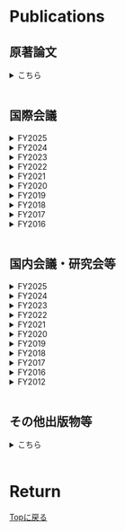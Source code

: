 <!-- Google tag (gtag.js) -->
<script async src="https://www.googletagmanager.com/gtag/js?id=G-8P412RLRC8"></script>
<script>
  window.dataLayer = window.dataLayer || [];
  function gtag(){dataLayer.push(arguments);}
  gtag('js', new Date());

  gtag('config', 'G-8P412RLRC8');
</script>

# Publications

## 原著論文

<details>
<summary>こちら</summary>
<ol reversed start="">

<li> "Quantum dot transistors based on CVD-grown graphene nano islands",<br>
	Takumi Seo*, <b>Motoya Shinozaki</b>*, Akiko Tada*, Yuta Kera, Shunsuke Yashima, Kosuke Noro, Takeshi Kumasaka, Azusa Utsumi, Takashi Matsumoto, Yoshiyuki Kobayashi, Tomohiro Otsuka (*equal contribution),<br>
    <a href="https://arxiv.org/abs/2506.07455" target="_blank"> arXiv:2506.07455.</a><br><br></li>

<li> "On-chip calibrated radio-frequency measurement at cryogenic temperatures for determination of SrTiO<sub>3</sub>-based capacitor properties",<br>
	Akitomi Shirachi, <b>Motoya Shinozaki</b>, Yasuhide Tomioka, Hisashi Inoue, Kenta Itoh, Yusuke Kozuka, Takanobu Watanabe, Shoichi Sato, Takeshi Kumasaka, Tomohiro Otsuka,<br>
    <a href="https://arxiv.org/abs/2504.20311" target="_blank">	arXiv:2504.20311.</a><br><br></li>

<li> "Formation of multiple quantum dots in ZnO heterostructures",<br>
	Koichi Baba, Kosuke Noro, Yusuke Kozuka, Takeshi Kumasaka, <b>Motoya Shinozaki</b>, Masashi Kawasaki, Tomohiro Otsuka,<br>
    <a href="https://arxiv.org/abs/2504.03049" target="_blank">	arXiv:2504.03049.</a><br><br></li>


<li> "Automatic detection of single-electron regime of quantum dots and definition of virtual gates using U-Net and clustering",<br>
    Yui Muto, Michael R. Zielewski, <b>Motoya Shinozaki</b>, Kosuke Noro, Tomohiro Otsuka,<br>
    <a href="https://arxiv.org/abs/2501.05878" target="_blank">	arXiv:2501.05878.</a><br><br></li>


<li> "Charge sensing of few-electron ZnO double quantum dots probed by radio-frequency reflectometry",<br>
    Kosuke Noro, <b>Motoya Shinozaki</b>, Yusuke Kozuka, Kazuma Matsumura, Yoshihiro Fujiwara, Takeshi Kumasaka, Atsushi Tsukazaki, Masashi Kawasaki, Tomohiro Otsuka,<br>
    <a href="https://arxiv.org/abs/2501.04949" target="_blank">	arXiv:2501.04949.</a><br><br></li>


<li> "RFSoC-based radio-frequency reflectometry in gate-defined bilayer graphene quantum devices",<br>
    <b>Motoya Shinozaki</b>, Tomoya Johmen, Aruto Hosaka, Takumi Seo, Shunsuke Yashima, Akitomi Shirachi, Kosuke Noro, Shoichi Sato, Takashi Kumasaka, Tsuyoshi Yoshida, Tomohiro Otsuka,<br>
	<a href="https://iopscience.iop.org/article/10.35848/1882-0786/ade6c2/meta" target="_blank">Applied Physics Express <b>18</b>, 075001 (2025).</a><br>
    <a href="https://arxiv.org/abs/2502.15239" target="_blank">	arXiv:2502.15239.</a><br><br></li>


<li> "Charge state estimation in quantum dots using a Bayesian approach",<br>
    <b>Motoya Shinozaki</b>, Yui Muto, Takahito Kitada, and Tomohiro Otsuka,<br>
	<a href="https://journals.aps.org/prapplied/abstract/10.1103/PhysRevApplied.23.034078" target="_blank">Physical Review Applied <b>23</b>, 034078 (2025).</a><br>
    <a href="https://arxiv.org/abs/2408.03110" target="_blank">	arXiv:2408.03110.</a><br>
	<a href="./Shinozaki_Bayes.pdf" target="_blank">プレスリリース</a><br><br></li>

<li> "Dynamics of quantum cellular automata electron transition in triple quantum dots",<br>
    Takumi Aizawa, <b>Motoya Shinozaki</b>, Yoshihiro Fujiwara, Takeshi Kumasaka, Wataru Izumida, Arne Ludwig, Andreas D. Wieck, and Tomohiro Otsuka,<br>
	<a href="https://journals.aps.org/prb/abstract/10.1103/PhysRevB.110.235421" target="_blank">Physical Review B <b>110</b>, 235421 (2024).</a><br>
    <a href="https://arxiv.org/abs/2403.06333" target="_blank">	arXiv:2403.06333.</a><br><br></li>

<li> "Probing electron trapping by current collapse in GaN/AlGaN FETs utilizing quantum transport characteristics",<br>
    Takaya Abe, <b>Motoya Shinozaki</b>, Kazuma Matsumura, Takumi Aizawa, Takeshi Kumasaka, Norikazu Ito, Taketoshi Tanaka, Ken Nakahara, and Tomohiro Otsuka,<br>
	<a href="https://doi.org/10.1063/5.0232463" target="_blank">Applied Physics Letters <b>125</b>, 253501 (2024).</a><br>
    <a href="https://arxiv.org/abs/2408.04109" target="_blank">	arXiv:2408.04109.</a><br><br></li>

<li> "Surface Gate-Defined Quantum Dots in MoS<sub>2</sub> with Bi Contacts",<br>
    Riku Tataka, Alka Sharma, <b>Motoya Shinozaki</b>, Tomoya Johmen, Takeshi Kumasaka, Yong P. Chen, and Tomohiro Otsuka,<br>
	<a href="https://journals.jps.jp/doi/10.7566/JPSJ.93.094601" target="_blank">Journal of the Physical Society of Japan <b>93</b>, 094601 (2024).</a><br>
    <a href="https://arxiv.org/abs/2210.11897" target="_blank">arXiv:2210.11897.</a><br><br></li>


<li> "Microwave dependent quantum transport characteristics in near pinched-off GaN/AlGaN field-effect transistors",<br>
	<b>Motoya Shinozaki</b>*, Takaya Abe*, Kazuma Matsumura, Takumi Aizawa, Takashi Kumasaka, Tomohiro Otsuka (*equal contribution),<br>
	<a href="https://journals.aps.org/prb/abstract/10.1103/PhysRevB.110.035305" target="_blank">Physical Review B <b>110</b>, 035305 (2024).</a><br>
	<a href="https://arxiv.org/abs/2404.11756" target="_blank">	arXiv:2404.11756.</a><br><br></li>

<li> "Visual explanations of machine learning model estimating charge states in quantum dots",<br>
    Yui Muto, Takumi Nakaso, <b>Motoya Shinozaki</b>, Takumi Aizawa, Takahito Kitada, Takashi Nakajima, Matthieu R. Delbecq, Jun Yoneda, Kenta Takeda, Akito Noiri, Arne Ludwig, Andreas D. Wieck, Seigo Tarucha, Atsunori Kanemura, Motoki Shiga, and Tomohiro Otsuka,<br>
	<a href="https://doi.org/10.1063/5.0193621" target="_blank">APL Machine Learning <b>2</b>, 026110 (2024).</a><br>
    <a href="https://arxiv.org/abs/2210.15070" target="_blank">	arXiv:2210.15070.</a><br>
	<a href="./Muto_ML.pdf" target="_blank">プレスリリース</a><br><br></li>


<li> "Wide dynamic range charge sensor operation by high-speed feedback control of radio-frequency reflectometry",<br>
	Yoshihiro Fujiwara, <b>Motoya Shinozaki</b>, Kazuma Matsumura, Kosuke Noro, Riku Tataka, Shoichi Sato, Takeshi Kumasaka, and Tomohiro Otsuka,<br>
	<a href="https://doi.org/10.1063/5.0167212" target="_blank">Applied Physics Letters <b>123</b>, 213502 (2023).</a><br>
	<a href="https://arxiv.org/abs/2307.05077" target="_blank">	arXiv:2307.05077.</a><br><br></li>

<li> "Radio-frequency reflectometry in bilayer graphene devices utilizing micro graphite back-gates",<br>
    Tomoya Johmen, <b>Motoya Shinozaki</b>, Yoshihiro Fujiwara, Takumi Aizawa, and Tomohiro Otsuka,<br>
	<a href="https://journals.aps.org/prapplied/abstract/10.1103/PhysRevApplied.20.014035" target="_blank">Physical Review Applied <b>20</b>, 014035 (2023).</a><br>
    <a href="https://arxiv.org/abs/2212.00175" target="_blank">	arXiv:2212.00175.</a><br>
	<a href="./Johmen_PRAppl.pdf" target="_blank">プレスリリース</a><br><br></li>

<li> "Nonlinear conductance in nanoscale CoFeB/MgO magnetic tunnel junctions with perpendicular easy axis",<br>
	<b>Motoya Shinozaki</b>, Junta Igarashi, Shuichi Iwakiri, Takahito Kitada, Keisuke Hayakawa, Butsurin Jinnai, Tomohiro Otsuka, Shunsuke Fukami, Kensuke Kobayashi, and Hideo Ohno,<br>
	<a href="https://journals.aps.org/prb/abstract/10.1103/PhysRevB.107.094436" target="_blank">Physical Review B <b>107</b>, 094436 (2023).</a><br>
	<a href="./prb2023_top.PNG" target="_blank">PRB Top Downloadに選ばれていました</a><br><br></li>

<li> "Scalable fabrication of graphene nanoribbon quantum dot devices with stable orbital-level spacing",<br>
    Toshiaki Kato*, Takahito Kitada*, Mizuki Seo, Wakana Okita, Naofumi Sato, <b>Motoya Shinozaki</b>, Takaya Abe, Takeshi Kumasaka, Takumi Aizawa, Yui Muto, Toshiro Kaneko, and Tomohiro Otsuka* (*equal contribution),<br>
    <a href="https://www.nature.com/articles/s43246-022-00326-3" target="_blank">Communications Materials <b>3</b>, 103 (2022).</a><br>
	<a href="./Kitada_GNR.pdf" target="_blank">プレスリリース</a><br><br></li>

<li> "Gate voltage dependence of noise distribution in radio-frequency reflectometry in gallium arsenide quantum dots",<br>
    <b>Motoya Shinozaki</b>, Yui Muto, Takahito Kitada, Takashi Nakajima, Matthieu R. Delbecq, Jun Yoneda, Kenta Takeda, Akito Noiri, Takumi Ito, Arne Ludwig, Andreas D. Wieck, Seigo Tarucha, and Tomohiro Otsuka,<br>
	<a href="https://iopscience.iop.org/article/10.35848/1882-0786/abe41f" target="_blank">Applied Physics Express <b>14</b>, 035002 (2021).</a><br>
    <a href="https://arxiv.org/abs/2012.04177" target="_blank">arXiv:2012.04177</a><br><br></li>

<li> "Probing edge condition of nanoscale CoFeB/MgO magnetic tunnel junctions by spin-wave resonance",<br>
    <b>Motoya Shinozaki</b>, Takaaki Dohi, Junta Igarashi, Justin Llandro, Shunsuke Fukami, Hideo Sato, and Hideo Ohno,<br>
    <a href="https://aip.scitation.org/doi/10.1063/5.0020591" target="_blank">Applied Physics Letters <b>117</b>, 202404 (2020).</a><br><br></li>

<li> "Write-error rate of nanoscale magnetic tunnel junctions in the precessional regime",<br>
    Takaharu Saino, Shun Kanai, <b>Motoya Shinozaki</b>, Butsurin Jinnai, Hideo Sato, Shunsuke Fukami, and Hideo Ohno,<br>
    <a href="https://aip.scitation.org/doi/10.1063/1.5121157" target="_blank">Applied Physics Letters <b>115</b>, 142406 (2019).</a><br><br></li>

<li> "Free-layer Size Dependence of Anisotropy Field in Nanoscale CoFeB/MgO Magnetic Tunnel Junctions"<br>
    <b>Motoya Shinozaki</b>, Junta Igarashi, Hideo Sato, and Hideo Ohno,<br>
    <a href="https://iopscience.iop.org/article/10.7567/APEX.11.043001" target="_blank">Applied Physics Express <b>11</b>, 043001 (2018).</a><br><br></li>

<li> "Damping constant in a free layer in nanoscale CoFeB/MgO magnetic tunnel junctions investigated by homodyne-detected ferromagnetic resonance"<br>
    <b>Motoya Shinozaki</b>, Eriko Hirayama, Shun Kanai, Hideo Sato, Fumihiro Matsukura, and Hideo Ohno,<br>
    <a href="https://iopscience.iop.org/article/10.7567/APEX.10.013001" target="_blank">Applied Physics Express <b>10</b>, 013001 (2017).</a><br><br></li>
</ol>
</details>
<br>

## 国際会議


<details>
<summary>FY2025</summary>
<ol reversed start="44">

<li> "Machine Learning-Based Detection of Single-Electron Regime and Virtual Gate Definition in Quantum Dots"<br>
	Yui Muto, Michael R. Zielewski, <b>Motoya Shinozaki</b>, Kosuke Noro, Tomohiro Otsuka,<br>
 	2025 International Conference on Solid State Devices and Materials (SSDM2025), Yokohama, Japan, 15-18 Sep. 2025.<br><br></li>

<li> "Gate-defined bilayer graphene quantum devices probed by radio-frequency reflectometry utilizing RFSoC platform"<br>
	<b>Motoya Shinozaki</b>, Tomoya Johmen, Aruto Hosaka, Takumi Seo, Shunsuke Yashima, Akitomi Shirachi, Kosuke Noro, Shoichi Sato, Takeshi Kumasaka, Tsuyoshi Yoshida, and Tomohiro Otsuka,<br>
 	The 26th International Conference on Electronic Properties of Two-Dimensional Systems(EP2DS) and the 22nd International Conference on Modulated Semiconductor Structures(MSS), St. Louis, USA, 27 Jul. - 1 Aug. 2025.<br><br></li>


</ol>
</details>

<details>
<summary>FY2024</summary>
<ol reversed start="42">

<li> "Automatic detection and analysis of charge transition lines in quantum dots by machine learning"<br>
	Yui Muto, Michael R. Zielewski, <b>Motoya Shinozaki</b>, Kosuke Noro, Tomohiro Otsuka,<br>
 	The 6th International Symposium on AI and Electronics, Sendai, Jan. 30, 2025.<br><br></li>

<li> "Radio-frequency reflectometry of bilayer graphene quantum devices using RFSoC platform"<br>
	<b>Motoya Shinozaki</b>, Tomoya Johmen, Aruto Hosaka, Takumi Seo, Shunsuke Yashima, Akitomi Shirachi, Kosuke Noro, Shoichi Sato, Takeshi Kumasaka, Tsuyoshi Yoshida, and Tomohiro Otsuka,<br>
 	The 8th Symposium for the Core Research Clusters for Materials Science and Spintronics and the 7th Symposium on International Joint Graduate Program in Materials Science and Spintronics, Sendai, Japan, 18-21 Nov. 2024.<br><br></li>

<li> "Fabrication of SrTiO<sub>3</sub>-based capacitor for cryogenic variable microwave resonators "<br>
	Akitomi Shirach, <b>Motoya Shinozaki</b>, Yasuhide Tomioka, Yusuke Kozuka, Shoichi Sato, Takeshi Kumasaka, and Tomohiro Otsuka,<br>
 	The 8th Symposium for the Core Research Clusters for Materials Science and Spintronics and the 7th Symposium on International Joint Graduate Program in Materials Science and Spintronics, Sendai, Japan, 18-21 Nov. 2024.<br><br></li>


<li> "High-Speed Electronics for Quantum Devices and Systems"<br>
	<b>Motoya Shinozaki</b>, Yoshihiro Fujiwara, Tomoya Johmen, and Tomohiro Otsuka,<br>
 	Germany-Japan mini workshop, Online, 19 Aug. 2024.<br><br></li>

<li> "Classifying the Charge State of Quantum Dots by Machine Learning and Improving Performance by Visual Explanations of the Model"<br>
	Yui Muto, Takumi Nakaso,  <b>Motoya Shinozaki</b>, Takumi Aizawa, Takahito Kitada, Takashi Nakajima, Matthieu R. Delbecq, Jun Yoneda, Kenta Takeda, Akito Noiri, Arne Ludwig, Andreas D. Wieck, Seigo Tarucha, Atsunori Kanemura, Motoki Shiga, and Tomohiro Otsuka,<br>
 	International Conference on the Physics of Semiconductors (ICPS) 2024, Ottawa, Canada, 28 Jul. – 2 Aug. 2024.<br><br></li>
</ol>
</details>

<details>
<summary>FY2023</summary>
<ol reversed start="37">

<li> "Improvement of Charge State Estimation in Quantum Dots by Machine Learning and Visualization of the Model by Grad-CAM"<br>
	Yui Muto, Takumi Nakaso, Takumi Aizawa, <b>Motoya Shinozaki</b>, Takahito Kitada, Takashi Nakajima, Matthieu R. Delbecq, Jun Yoneda, Kenta Takeda, Akito Noiri, Arne Ludwig, Andreas D. Wieck, Seigo Tarucha, Atsunori Kanemura, Motoki Shiga, and Tomohiro Otsuka,<br>
 	The 5th International Symposium on AI and Electronics, Sendai, Japan, 19-20 Feb. 2024.<br><br></li>

<li> "Wide dynamic range charge sensing utilizing fast feedback control of radio-frequency reflectometry"<br>
	<b>Motoya Shinozaki</b>, Yoshihiro Fujiwara, Kazuma Matsumura, Kosuke Noro, Riku Tataka, Shoichi Sato, Takeshi Kumasaka, and Tomohiro Otsuka,<br>
 	The 7th Symposium for the Core Research Clusters for Materials Science and Spintronics and the 6th Symposium on International Joint Graduate Program in Materials Science and Spintronics, Sendai, Japan, 28 Nov.-1 Dec. 2023.<br><br></li>

<li> "Improving the generalization performance of the machine learning model estimating charge states in quantum dots"<br>
	Yui Muto, Takumi Nakaso, Takumi Aizawa, <b>Motoya Shinozaki</b>, Takahito Kitada, Takashi Nakajima, Matthieu R. Delbecq, Jun Yoneda, Kenta Takeda, Akito Noiri, Arne Ludwig, Andreas D. Wieck, Seigo Tarucha, Atsunori Kanemura, Motoki Shiga, and Tomohiro Otsuka,<br>
 	The 7th Symposium for the Core Research Clusters for Materials Science and Spintronics and the 6th Symposium on International Joint Graduate Program in Materials Science and Spintronics, Sendai, Japan, 28 Nov.-1 Dec. 2023.<br><br></li>


<li> "High-frequency measurement in graphene nanostructures for graphene quantum devices"<br>
	Tomoya Johmen, <b>Motoya Shinozaki</b>, Yoshihiro Fujiwara, Takumi Aizawa, Takeshi Kumasaka, and Tomohiro Otsuka,<br>
 	The Joint Workshop of 5th Workshop on Quantum and Classical Cryogenic Devices, Circuits, 
	and Systems (QCCC 2023), 16th Superconducting SFQ VLSI Workshop (SSV 2023), 
	and 2nd International Workshop of Spin/Quantum Materials and Devices (IWSQMD 2023), Sendai, Japan, 16-17 Nov. 2023.<br><br></li>

<li> "Automatic state recognition of quantum dot hardware utilizing machine learning"<br>
	Yui Muto, Takumi Nakaso, Takumi Aizawa, <b>Motoya Shinozaki</b>, Takahito Kitada, Takashi Nakajima, Matthieu R. Delbecq, Jun Yoneda, Kenta Takeda, Akito Noiri, Arne Ludwig, Andreas D. Wieck, Seigo Tarucha, Atsunori Kanemura, Motoki Shiga, and Tomohiro Otsuka,<br>
 	International Conference on Machine Learning Physics, Kyoto, Japan, Nov. 15, 2023.<br><br></li>


<li> "Automatic charge state estimation in quantum dots by machine learning and visual explanation of the model with Grad-CAM"<br>
	Yui Muto, Takumi Nakaso, Takumi Aizawa, <b>Motoya Shinozaki</b>, Takahito Kitada, Takashi Nakajima, Matthieu R. Delbecq, Jun Yoneda, Kenta Takeda, Akito Noiri, Arne Ludwig, Andreas D. Wieck, Seigo Tarucha, Atsunori Kanemura, Motoki Shiga, and Tomohiro Otsuka,<br>
 	The 25th International Conference on Electronic Properties of Two-Dimensional Systems, Grenoble, France, 9-14 Jul. 2023.<br><br></li>

<li> "Radio-frequency reflectometry measurement in bilayer graphene microdevices"<br>
	Tomoya Johmen, <b>Motoya Shinozaki</b>, Yoshihiro Fujiwara, Riku Tataka, Takumi Aizawa, Takeshi Kumasaka, and Tomohiro Otsuka,<br>
 	The 25th International Conference on Electronic Properties of Two-Dimensional Systems, Grenoble, France, 9-14 Jul. 2023.<br><br></li>


</ol>
</details>

<details>
<summary>FY2022</summary>
<ol reversed start="30">

<li> "Noise Robust Automatic Recognition Method of Charge States in Quantum Dots by Machine Learning"<br>
	Yui Muto, Takumi Nakaso, Takumi Aizawa, <b>Motoya Shinozaki</b>, Takahito Kitada, Takashi Nakajima, Matthieu R. Delbecq, Jun Yoneda, Kenta Takeda, Akito Noiri, Arne Ludwig, Andreas D. Wieck, Seigo Tarucha, Atsunori Kanemura, Motoki Shiga, and Tomohiro Otsuka,<br>
 	The 4th International Symposium on AI and Electronics, Sendai, Feb. 13, 2023<br><br></li>

<li> "Charge state recognition in double quantum dot devices by machine learning"<br>
	Yui Muto, Takumi Nakaso, Takumi Aizawa, <b>Motoya Shinozaki</b>, Takahito Kitada, Takashi Nakajima, Matthieu R. Delbecq, Jun Yoneda, Kenta Takeda, Akito Noiri, Arne Ludwig, Andreas D. Wieck, Seigo Tarucha, Atsunori Kanemura, and Tomohiro Otsuka,<br>
 	Symposium for The Core Research Clusters for Materials Science and Spintronics, and International Joint Graduate Program in Materials Science, Online, Oct. 25, 2022<br><br></li>

<li> "Formation of quantum dots in MoS2 utilizing intrinsic Schottky barriers"<br>
	Riku Tataka, Alka Sharma, Tomoya Johmen, Takeshi Kumasaka, <b>Motoya Shinozaki</b>, Yong P. Chen, Tomohiro Otsuka,<br>
 	Symposium for The Core Research Clusters for Materials Science and Spintronics, and International Joint Graduate Program in Materials Science, Online, Oct. 25, 2022<br><br></li>

<li> "High-frequency measurement in bilayer graphene nanodevices"<br>
	Tomoya Johmen, <b>Motoya Shinozaki</b>, Yoshihiro Fujiwara, Riku Tataka, Takumi Aizawa, Takeshi Kumasaka, and Tomohiro Otsuka,<br>
 	Symposium for The Core Research Clusters for Materials Science and Spintronics, and International Joint Graduate Program in Materials Science, Online, Oct. 25, 2022<br><br></li>

<li> "Noise robust recognition of charge states in quantum dots by machine learning and preprocessing"<br>
	Yui Muto, Takumi Nakaso, Takumi Aizawa, <b>Motoya Shinozaki</b>, Takahito Kitada, Takashi Nakajima, Matthieu R. Delbecq, Jun Yoneda, Kenta Takeda, Akito Noiri, Arne Ludwig, Andreas D. Wieck, Seigo Tarucha, Atsunori Kanemura, and Tomohiro Otsuka,<br>
 	International Conference on the Physics of Semiconductors 2022, Online, Jun. 27-30, 2022<br><br></li>

</ol>
</details>

<details>
<summary>FY2021</summary>
<ol reversed start="25">

<li> "Noise analysis of radio-frequency reflectometry for single spin and charge detection in quantum dots"<br>
	Tomohiro Otsuka, <b>Motoya Shinozaki</b>, Yui Muto, Takahito Kitada, Takashi Nakajima, Matthieu R. Delbecq, Jun Yoneda, Kenta Takeda, Akito Noiri, Takumi Ito, Arne Ludwig, Andreas D. Wieck, and Seigo Tarucha,<br>
 	1st Online RIEC International Workshop on Spintronics, Online, 18 Nov. 2021. (Invited)<br><br></li>

<li> "Error rate analysis of charge sensing in quantum dots by Bayesian approach"<br>
	<b>Motoya Shinozaki</b>, Yui Muto, Takahito Kitada, Shuya Nagayasu, Takashi Nakajima, Matthieu R. Delbecq, Jun Yoneda, Kenta Takeda, Akito Noiri, Sen Li, Takumi Ito, Seigo Tarucha and Tomohiro Otsuka,<br>
 	Symposium for The Core Research Clusters for Materials Science and Spintronics, and International Joint Graduate Program in Materials Science, Online, 27 Oct. 2021.<br><br></li>



</ol>
</details>

<details>
<summary>FY2020</summary>
<ol reversed start="23">
<li> "Readout noise in radio-frequency reflectometry in gallium arsenide quantum dots"<br>
	<b>Motoya Shinozaki</b>, Yui Muto, Takahito Kitada, Takashi Nakajima, Matthieu R. Delbecq, Jun Yoneda, Kenta Takeda, Akito Noiri, Takumi Ito, Arne Ludwig, Andreas D. Wieck, Seigo Tarucha and Tomohiro Otsuka,<br>
 	International Symposium for The Core Research Clusters for Materials Science and Spintronics, Online, 24 Feb. 2021.<br><br></li>

<li> "Charge state estimation in quantum dots by Bayesian approach"<br>
	Yui Muto, <b>Motoya Shinozaki</b>, Takahito Kitada, Shuya Nagayasu, Takashi Nakajima, Matthieu R. Delbecq, Jun Yoneda, Kenta Takeda, Akito Noiri, Sen Li, Takumi Ito, Seigo Tarucha and Tomohiro Otsuka,<br>
 	International Symposium for The Core Research Clusters for Materials Science and Spintronics, Online, 24 Feb. 2021.<br><br></li>

<li> "Quantum Dots in plasma CVD Graphene Nanoribbons"<br>
	Takahito Kitada, Mizuki Seo, Takaya Abe, <b>Motoya Shinozaki</b>, Naohumi Sato, Takumi Aizawa, Yui Muto, Toshiro Kaneko, Toshiaki Kato and Tomohiro Otsuka,<br>
 	International Symposium for The Core Research Clusters for Materials Science and Spintronics, Online, 24 Feb. 2021.<br><br></li>


</ol>
</details>

<details>
<summary>FY2019</summary>
<ol reversed start="20">
<li> "Write-error rate of nanoscale magnetic tunnel junctions in the precessional regime"<br>
	Takaharu Saino, Shun Kanai, <b>Motoya Shinozaki</b>, Butsurin Jinnai, Hideo Sato, Shunsuke Fukami, and Hideo Ohno,<br>
 	The 3rd Symposium for The Core Research Clusters for Materials Science and Spintronics, Sendai, Japan,  10-11 Feb. 2020.<br><br></li>

<li> "Ferromagnetic resonance and current induced magnetization switching in nanoscale CoFeB/MgO magnetic tunnel junctions"<br>
	<b>Motoya Shinozaki</b>, Junta Igarashi, Justin Llandro, Hideo Sato, Shunsuke Fukami, and Hideo Ohno,<br>
	17th RIEC International Workshop on Spintronics, Sendai, Japan, 3-6 Dec. 2019.<br><br></li>

<li> "Magnetic-field angle dependence of coercivity with and without bias current in nanoscale magnetic tunnel junctions"<br>
	Junta Igarashi, Shun Kanai, <b>Motoya Shinozaki</b>, Justin Llandro, Hideo Sato, Shunsuke Fukami, and Hideo Ohno,<br>
	Purdue-Tohoku Spintronics Workshop II, Lorraine University, Nancy, France, 17-20 September 2019.<br><br></li>

<li> "Size Dependence of the Influence of Edge Effects in Nanoscale Perpendicular-Anisotropy Magnetic Tunnel Junctions"<br>
 	Junta Igarashi, <b>Motoya Shinozaki</b>, Justin Llandro, Shunsuke Fukami, Hideo Sato, and Hideo Ohno,<br>
	York-Tohoku-Kaiserslautern Research Symposium on "New Concept Spintronics Devices", York University, York, British, 12-14 June 2019. (Invited)<br><br></li>
</ol>
</details>

<details>
<summary>FY2018</summary>
<ol reversed start="16">
<li> "Size Dependence of the Influence of Edge Effects in Nanoscale Perpendicular-Anisotropy Magnetic Tunnel Junctions"<br>
	<b>Motoya Shinozaki</b>, Junta Igarashi, Justin Llandro, Shunsuke Fukami, Hideo Sato, and Hideo Ohno,<br>
	The 2nd Symposium for World Leading Research Centers, Sendai International Center, Sendai, Japan, 15-17 Feb. 2019. (Invited)<br><br></li>

<li> "Asymmetric distortion of astroid curve with current bias in nanoscale magnetic tunnel junction"<br>
	Junta Igarashi, Shun Kanai, <b>Motoya Shinozaki</b>, Justin Llandro, Hideo Sato, Shunsuke Fukami, and Hideo Ohno,<br>
	2019 Joint MMM-Intermag Conference, Washington, USA, Jan. 14-18. 2019.<br><br></li>

<li> "Edge state of nanoscale magnetic tunnel junctions proved by spin-wave resonance"<br>
	<b>Motoya Shinozaki</b>, Takaaki Dohi, Junta Igarashi, Justin Llandro, Shun Kanai, Shunsuke Fukami, Hideo Sato, and Hideo Ohno,<br> 
	2019 Joint MMM-Intermag Conference, Washington, USA, Jan. 14-18. 2019.<br><br></li>

<li> "Effects of free layer size on magnetic properties and current induced magnetization switching in nanoscale CoFeB/MgO magnetic tunnel junctions"<br>
	Junta Igarashi, <b>Motoya Shinozaki</b>, Justin Llandro, Hideo Sato, Shunsuke Fukami, and Hideo Ohno,<br>
	16th RIEC International Workshop on Spintronics, Sendai, Japan, 9-12 Jan. 2019.<br><br></li>

<li> "Influence on magnetization switching of edge effects in nano-scale perpendicular-anisotropy CoFeB/MgO magnetic tunnel junctions"<br>
	Junta Igarashi, Justin Llandro, <b>Motoya Shinozaki</b>, Hideo Sato, Shunsuke Fukami, and Hideo Ohno,<br>
	10th International Conference on Physics and Applications of Spin-Related Phenomena in Solids, Linz, Austria, 5-9 Aug. 2018.<br><br></li>

<li> "Dependence of magnetic anisotropy on free-layer size in nanoscale magnetic tunnel junctions"<br>
	Junta Igarashi, <b>Motoya Shinozaki</b>, Justin Llandro, Hideo Sato, and Hideo Ohno,<br>
	7th Workshop of the Core-to-Core Project Tohoku-York-Kaiserslautern New concepts for future spintronic devices, Kaiserslautern, Germany, 28-30 May 2018.<br><br></li>

<li> "Effect of Free-layer size on magnetic properties in nanoscale magnetic tunnel junctions"<br>
	<b>Motoya Shinozaki</b>, Junta Igarashi, Hideo Sato, and Hideo Ohno,<br>
	Intermag 2018, Singapore, 23-27 April 2018.<br><br></li>
</ol>
</details>

<details>
<summary>FY2017</summary>
<ol reversed start="9">
<li> "Effect of free layer size on magnetic anisotropy in nanoscale CoFeB/MgO magnetic tunnel junctions"<br>
	<b>Motoya Shinozaki</b>, Junta Igarashi, Hideo Sato, and Hideo Ohno,<br>
	15th RIEC International Workshop on Spintronics, Sendai, Japan, 13-19 December 2017.<br><br></li>

<li> "Damping constant in nanoscale magnetic tunnel junctions with perpendicular easy axis determined by ferromagnetic resonance under perpendicular magnetic fields"<br>
	<b>Motoya Shinozaki</b>, Shun Kanai, Eli Cristopher I. Enobio, Hideo Sato, Fumihiro Matsukura, and Hideo Ohno,<br>
	York-Tohoku Summer School in Spintronics, York, British, 26-28 July 2017.<br><br></li>
</ol>
</details>

<details>
<summary>FY2016</summary>
<ol reversed start="7">

<li> "Homodyne-detected ferromagnetic resonance in nanoscale magnetic tunnel junction under perpendicular magnetic fields"<br>
	<b>Motoya Shinozaki</b>, Shun Kanai, Hideo Sato, Fumihiro Matsukura, and Hideo Ohno,<br>
	Regensburg-Tohoku Workshop on Solid-State Physics and Spintronics, Zao, Japan, 28-30 March 2017.<br><br></li>

<li> "Junction size dependence of damping constants of CoFeB in magnetic tunnel junctions"<br>
	<b>Motoya Shinozaki</b>, Eriko Hirayama, Shun Kanai, Hideo Sato, Fumihiro Matsukura, and Hideo Ohno,<br>
	International School on Spintronics and Spin-Orbitronics, Hakata, Japan, 16-17 December 2016.<br><br></li>

<li> "Thermal Agitation and Speed of Switching in Electric-field Induced Magnetization Reversal of CoFeB/MgO Magnetic Tunnel Junctions"<br>
	Shun Kanai, Yoshinobu Nakatani, <b>Motoya Shinozaki</b>, Hideo Sato, Fumihiro Matsukura, and Hideo Ohno,<br>
	14th RIEC workshop on spintronics, Sendai, Japan, 17-19 November 2016. (invited)<br><br></li>

<li> "Homodyne-detected ferromagnetic resonance spectra of CoFeB with perpendicular easy axis under perpendicular magnetic fields"<br>
	<b>Motoya Shinozaki</b>, Eriko Hirayama, Shun Kanai, Hideo Sato, Fumihiro Matsukura, and Hideo Ohno,<br>
	14th RIEC workshop on spintronics, Sendai, Japan, 17-19 November 2016.<br><br></li>

<li> "Damping constant of nanoscale CoFeB determined from magnetic tunnel junction with orthogonal magnetization directions"<br>
	<b>Motoya Shinozaki</b>, Eriko Hirayama, Shun Kanai, Hideo Sato, Fumihiro Matsukura, and Hideo Ohno,<br>
	2016 Joint Seminar: Tohoku University - University of York Prospect of Future Spintronics from physics to devices, Sendai, Japan, 29-30 August 2016.<br><br></li>

<li> "Damping constant of free layer in nanoscale magnetic tunnel junction"<br>
	<b>Motoya Shinozaki</b>, Eriko Hirayama, Shun Kanai, Hideo Sato, Fumihiro Matsukura, and Hideo Ohno,<br>
	9th International Conference on Physics and Applications of Spin-Related Phenomena in Solids, Kobe, Japan, 8-11 August 2016.<br><br></li>

<li> "Evaluation of damping constant in a nanoscale magnetic tunnel junction by homodyne-detected ferromagnetic resonance"<br>
	<b>Motoya Shinozaki</b>, Eriko Hirayama, Shun Kanai, Hideo Sato, Fumihiro Matsukura, and Hideo Ohno,<br>
	3rd Workshop of the Core-to-Core Project Tohoku-York-Kaiserslautern New concepts for future spintronic devices, Kaiserslautern, Germany, 22-24 June 2016.<br><br></li>
</ol>
</details>
<br>

## 国内会議・研究会等


<details>
<summary>FY2025</summary>
<ol reversed start="47">

<li> "オンチップ校正型高周波測定によるSrTiO3コンデンサの低温特性評価"<br>
	白地昭豊鏡, <b>篠﨑基矢</b>, 富岡泰秀, 井上悠, 伊東謙汰, 小塚裕介, 渡邉孝信, 佐藤彰一, 熊坂武志, 大塚朋廣,<br>
	日本物理学会2025年春季大会, 広島大学, 広島, 2025年9月16-18日<br><br></li>

<li> "酸化亜鉛における三重量子ドットの形成"<br>
	馬場光一, 野呂康介, 小塚裕介, 熊坂武志, <b>篠﨑基矢</b>, 川﨑雅司, 大塚朋廣,<br>
	日本物理学会2025年春季大会, 広島大学, 広島, 2025年9月16-18日<br><br></li>

<li> "微小グラファイトバックゲートを有するMoS<sub>2</sub>量子デバイスの開発"<br>
	計良雄太, 白地昭豊鏡, <b>篠﨑基矢</b>, 八島俊介, 野呂康介, 熊坂武志, 内海あずさ, 谷口尚, 渡邊賢司, 大塚朋廣,<br>
	日本物理学会2025年春季大会, 広島大学, 広島, 2025年9月16-18日<br><br></li>

<li> "グラフェンナノアイランド量子ドットの輸送特性評価"<br>
	<b>篠﨑基矢</b>, 瀬尾拓未, 多田亜希子, 計良雄太, 八島俊介, 野呂康介, 熊坂武志, 内海あずさ, 松本貴士, 小林義之, 大塚朋廣,<br>
	日本物理学会2025年春季大会, 広島大学, 広島, 2025年9月16-18日<br><br></li>

<li> "メタマテリアル構造によるグラフェン新奇物性発現・機能デバイス創出"<br>
	<b>篠﨑基矢</b>,<br>
	学術変革領域研究(A)「キメラ準粒子が切り拓く新物性科学」領域会議, 東北大学, 仙台, 2025年5月22-23日<br><br></li>


</ol>
</details>

<details>
<summary>FY2024</summary>
<ol reversed start="42">

<li> "酸化亜鉛少数電子二重量子ドットの形成"<br>
	野呂康介, <b>篠﨑基矢</b>, 小塚裕介, 松村和真, 藤原義弘, 熊坂武志, 塚﨑敦, 川﨑雅司, 大塚朋廣,<br>
	日本物理学会2025年春季大会, オンライン開催, 2025年3月18-21日<br><br></li>

<li> "機械学習による量子ドットの単一電子領域検出とバーチャルゲート定義の自動化"<br>
	武藤由依, Michael R. ZielewskiA, <b>篠﨑基矢</b>, 野呂康介, 大塚朋廣,<br>
	日本物理学会2025年春季大会, オンライン開催, 2025年3月18-21日<br><br></li>


<li> "2次元材料におけるゲート誘起周期構造の開発"<br>
	<b>篠﨑基矢</b>, 河野竜平, 五十嵐純太<br>
	第13回東北大学若手アンサンブルワークショップ, 東北大学, 2024年12月11日<br><br></li>

<li> "Microwave resonances in disorder-induced quantum dots within GaN/AlGaN FETs"<br>
	<b>Motoya Shinozaki</b>, Takaya Abe, Kazuma Matsumura, Takumi Aizawa, Takeshi Kumasaka, and Tomohiro Otsuka,<br>
	The 13th Workshop on Semiconductor/Superconductor Quantum Coherence Effect and Quantum Information, Nasu, Japan, 24-26 Sep. 2024<br><br></li>

<li> "低温可変共振回路に向けたSrTiO3可変容量コンデンサ特性の面方位・ドープ依存性"<br>
	白地昭豊鏡, <b>篠﨑基矢</b>, 富岡泰秀, 小塚裕介, 佐藤彰一, 熊坂武志, 大塚朋廣,<br>
	日本物理学会第79回年次大会, 北海道大学, 札幌, 2024年9月16-19日<br><br></li>


<li> "RFSoCを用いた半導体量子デバイス高周波反射測定系の構築"<br>
	<b>篠﨑基矢</b>, 上面友也, 保坂有杜, 瀬尾拓未, 八島俊介, 白地昭豊鏡, 野呂康介, 佐藤彰一, 熊坂武志, 吉田剛, 大塚朋廣,<br>
	日本物理学会第79回年次大会, 北海道大学, 札幌, 2024年9月16-19日<br><br></li>


</ol>
</details>

<details>
<summary>FY2023</summary>
<ol reversed start="36">

<li> "GaN FETにおけるマイクロ波共鳴ピークの解析"<br>
	松村和真, 阿部峰也, <b>篠﨑基矢</b>, 相澤拓海, 熊坂武志, 大塚朋廣,<br>
	日本物理学会2024年春季大会, オンライン開催, 2024年3月18-21日<br><br></li>

<li> "通信用ロジック・アルゴリズムを活用した量子古典ハイブリッド求解技術の検討"<br>
	越川 翔太, 保坂有杜, 西川翔太, 小西良明, <b>篠﨑基矢</b>, 大塚朋廣, ハシタ ムトゥマラ ウィッデヤスーリヤ, 張山昌論, 吉田  剛,<br>
	電子情報通信学会 コミュニケーションシステム研究会, 鹿児島, 2024年1月11-12日<br><br></li>

<li> "Improving the dynamic range of charge sensing utilizing fast feedback control of rf reflectometry"<br>
	Yoshihiro Fujiwara, <b>Motoya Shinozaki</b>, Kazuma Matsumura, Kosuke Noro, Riku Tataka, Shoichi Sato, Takeshi Kumasaka, and Tomohiro Otsuka,<br>
	The 12th Workshop on Semiconductor/Superconductor Quantum Coherence Effect and Quantum Information, Nasu, Japan, 27-29 Sep. 2023<br><br></li>

<li> "Radio-frequency reflectometry in bilayer graphene quantum dot"<br>
	Tomoya Johmen, <b>Motoya Shinozaki</b>, Yoshihiro Fujiwara, Takumi Aizawa, and Tomohiro Otsuka,<br>
	The 12th Workshop on Semiconductor/Superconductor Quantum Coherence Effect and Quantum Information, Nasu, Japan, 27-29 Sep. 2023<br><br></li>

<li> "機械学習を⽤いた量⼦ドットハードウェアの⾃動状態推定"<br>
	武藤由依, 中曽拓, 相澤拓海, <b>篠﨑基矢</b>, 北田孝仁, 中島峻, Matthieu R. Delbecq, 米田淳, 武田健太, 野入亮人, Arne Ludwig, Andreas D. Wieck, 樽茶清悟, 兼村厚範, 志賀元紀, 大塚朋廣,<br>
	学習物理領域研究会, 東京, 2023年9月27日<br><br></li>

<li> "機械学習による量子ドット電荷状態推定の汎化性能改良"<br>
	武藤由依, 中曽拓, 相澤拓海, <b>篠﨑基矢</b>, 北田孝仁, 中島峻, Matthieu R. Delbecq, 米田淳, 武田健太, 野入亮人, Arne Ludwig, Andreas D. Wieck, 樽茶清悟, 兼村厚範, 志賀元紀, 大塚朋廣,<br>
	日本物理学会第78回年次大会, 東北大学, 仙台, 2023年9月16-19日<br><br></li>

<li> "高周波反射測定の高速PID制御による電荷センサのダイナミックレンジ改善"<br>
	<b>篠﨑基矢</b>, 藤原義弘, 松村和真, 野呂康介, 田高陸, 佐藤彰一, 熊坂武志, 大塚朋廣,<br>
	日本物理学会第78回年次大会, 東北大学, 仙台, 2023年9月16-19日<br><br></li>


</ol>
</details>

<details>
<summary>FY2022</summary>
<ol reversed start="29">

<li> "量子ドット電荷状態推定機械学習モデルの予測判断根拠可視化"<br>
	武藤由依, 中曽拓, 相澤拓海, <b>篠﨑基矢</b>, 北田孝仁, 中島峻, Matthieu R. Delbecq, 米田淳, 武田健太, 野入亮人, Arne Ludwig, Andreas D. Wieck, 樽茶清悟, 兼村厚範, 志賀元紀, 大塚朋廣,<br>
	日本物理学会2023年春季大会, オンライン開催, 2023年3月22-25日<br><br></li>

<li> "二層グラフェン微小デバイスにおける高周波反射測定"<br>
	上面友也, <b>篠﨑基矢</b>, 藤原義弘, 田高陸, 大塚朋廣,<br>
	日本物理学会2022年秋季大会, 東京工業大学, 東京, 2022年9月12-15日<br><br></li>

<li> "MoS<sub>2</sub>におけるコンタクト、ゲート電極の開発と量子ドット形成"<br>
	田高陸, Alka Sharma, 上面友也, <b>篠﨑基矢</b>, 熊坂武志, Young P. Chen, 大塚朋廣,<br>
	日本物理学会2022年秋季大会, 東京工業大学, 東京, 2022年9月12-15日<br><br></li>
</ol>
</details>


<details>
<summary>FY2021</summary>
<ol reversed start="26">


<li> "機械学習と前処理によるノイズ耐性のある量子ドット電荷状態推定"<br>
	武藤由依, 中曽拓, 相澤拓海, <b>篠﨑基矢</b>, 北田孝仁, 中島峻, Matthieu R. Delbecq, 米田淳, 武田健太, 野入亮人, Arne Ludwig, Andreas D. Wieck, 樽茶清悟, 兼村厚範, 大塚朋廣,<br>
	日本物理学会第77回年次大会, オンライン開催, 2022年3月15-19日<br><br></li>

<li> "GaN FET の電流コラプス下における量子ドット形成"<br>
	阿部峰也, <b>篠﨑基矢</b>, 相澤拓海, 熊坂武志, 伊藤範和, 田中岳利, 中原健, 大塚朋廣,<br>
	日本物理学会第77回年次大会, オンライン開催, 2022年3月15-19日<br><br></li>

<li> "高周波反射測定による量子ドットQCA状態電荷遷移の実時間観測"<br>
	相澤拓海, <b>篠﨑基矢</b>, 藤原義弘, 熊坂武志, 中島峻, Matthieu R. Delbecq, 米田淳, 武田健太, 野入亮人, Arne Ludwig, Andreas D. Wieck, 樽茶清悟, 大塚朋廣,<br>
	日本物理学会第77回年次大会, オンライン開催, 2022年3月15-19日<br><br></li>

<li> "微細CoFeB/MgO磁気トンネル接合における非線形電子輸送特性"<br>
	<b>篠﨑基矢</b>, 五十嵐純太, 岩切秀一, 北田孝仁, 早川佳祐,  陣内佛霖, 大塚朋廣, 深見俊輔, 小林研介, 大野英男,<br>
	日本物理学会第77回年次大会, オンライン開催, 2022年3月15-19日<br><br></li>

<li> "Noise-robust charge state recognition in quantum dots utilizing machine learning and preprocessing"<br>
	Yui Muto, Taku Nakaso, Takumi Aizawa, <b>Motoya Shinozaki</b>, Takahito Kitada, Takashi Nakajima, Matthieu R. Delbecq, Jun Yoneda, Kenta Takeda, Akito Noiri, Arne Ludwig, Andreas D. Wieck, Seigo Tarucha, Atsunori Kanemura and Tomohiro Otsuka,<br>
	第11回半導体／超伝導体量子効果と量子情報の研修会, Grand Nikko Awaji, Japan, 2022年2月21-23日<br><br></li>

<li> "Real-time measurement of QCA charge transition in quantum dots by rf-reflectometry"<br>
	Takumi Aizawa, <b>Motoya Shinozaki</b>, Yoshihiro Fujiwara, Takeshi Kumasaka, Takeshi Nakjima, Matthieu R. Delbecq, Jun Yoneda, Kenta Takeda, Akito Noiri, Arne Ludwig, Andreas D. Wieck, Seigo Tarucha, and Tomohiro Otsuka<br>
	第11回半導体／超伝導体量子効果と量子情報の研修会, Grand Nikko Awaji, Japan, 2022年2月21-23日<br><br></li>

<li> "GaN FETにおけるマイクロ波依存伝導の観測"<br>
	阿部峰也, <b>篠﨑基矢</b>, 相澤拓海, 熊坂武志, 伊藤範和, 田中岳利, 中原健, 大塚朋廣,<br>
	日本物理学会2021年秋季大会, オンライン開催, 2021年9月20-23日<br><br></li>
</ol>
</details>

<details>
<summary>FY2020</summary>
<ol reversed start="19">
<li> "CVDグラフェンナノリボンにおける単一量子ドット形成"<br>
	北田孝仁, 阿部峰也, 瀬尾瑞樹, 佐藤尚郁, <b>篠﨑基矢</b>, 相澤拓海, 武藤由依, 金子俊郎, 加藤俊顕, 大塚朋廣,<br>
	日本物理学会第76回年次大会, オンライン開催, 2021年3月12-15日<br><br></li>

<li> "Noise analysis of radio-frequency reflectometry in quantum dots"<br>
	<b>Motoya Shinozaki</b>,<br>
	第10回半導体／超伝導体量子効果と量子情報の研修会, オンライン開催, 2020年12月17-18日<br><br></li>

<li> "量子ドット信号のベイズ手法解析"<br>
	<b>篠﨑基矢</b>,<br>
	第6回量子技術・機械学習融合ミーティング, オンライン開催, 2020年9月18日<br><br></li>

<li> "機械学習による量子ドットの電荷状態推定"<br>
	中曽拓, <b>篠﨑基矢</b>, 相澤拓海, 北田孝仁, 武藤由依, 中島峻, Matthieu R. Delbecq, 米田淳, 武田健太, 野入亮人, 伊藤匠, Arne Ludwig, Andreas D. Wieck, 樽茶清悟, 兼村厚範, 大塚朋廣<br>
	日本物理学会2020年秋季大会, オンライン開催, 2020年9月8-12日<br><br></li>

<li> "量子ドット高周波反射測定のノイズ解析"<br>
	<b>篠﨑基矢</b>, 武藤由依, 北田孝仁, 中島峻, Matthieu R. Delbecq, 米田淳, 武田健太, 野入亮人, 伊藤匠, Arne Ludwig, Andreas D. Wieck, 樽茶清悟, 大塚朋廣<br>
	日本物理学会2020年秋季大会, オンライン開催, 2020年9月8-12日<br><br></li>

<li> "ベイズ手法による量子ドット電荷状態推定のノイズ依存性"<br>
	武藤由依, <b>篠﨑基矢</b>, 北田孝仁, 永安修也, 中島峻, Matthieu R. Delbecq, 米田淳, 武田健太, 野入亮人, Sen Li, 伊藤匠, 樽茶清悟, 大塚朋廣<br>
	日本物理学会2020年秋季大会, オンライン開催, 2020年9月8-12日<br><br></li>

<li> "CVDグラフェンナノリボンにおける量子ドット形成"<br> 
	北田孝仁, 阿部峰也, <b>篠﨑基矢</b>, 瀬尾瑞樹, 金子俊郎, 加藤俊顕, 大塚朋廣,<br>
	日本物理学会2020年秋季大会, オンライン開催, 2020年9月8-12日<br><br></li>
</ol>
</details>

<details>
<summary>FY2019</summary>
<ol reversed start="12">
<li> "Edge condition of nanoscale magnetic tunnel junctions proved by spin-wave resonance"<br> 
	<b>Motoya Shinozaki</b>, Takaaki Dohi, Junta Igarashi, Justin Llandro, Shun Kanai, Shunsuke Fukami, Hideo Sato, and Hideo Ohno,<br>
	The 24th Symposium on the Physics and Applications of Spin-related Phenomena in Semiconductors, Sendai (PASPS24), Japan, 17-18 Dec. 2019.<br><br></li>
</ol>
</details>

<details>
<summary>FY2018</summary>
<ol reversed start="11">
<li> "Edge state of nanoscale magnetic tunnel junctions investigated by spin-wave resonance"<br>
	<b>Motoya Shinozaki</b>, Takaaki Dohi, Junta Igarashi, Justin Llandro, Shun Kanai, Shunsuke Fukami, Hideo Sato, and Hideo Ohno,<br>
	第66回応用物理学会春季学術講演会, 東京工業大学, 東京, 2019年3月9-12日<br><br></li>

<li> "強磁性共鳴を用いたナノスケール磁気トンネル接合の特性評価"<br> 
	<b>篠﨑基矢</b>, 五十嵐純太, Justin Llandro, 深見俊輔, 佐藤英夫, 大野英男,<br>
	東北大学電気通信研究所－早稲田大学ナノ・ライフ創新研究機構 共同プロジェクト研究(ナノエレクトロニクスに関する連携研究) 平成30年度研究会, 早稲田大学 理工学術院(西早稲田キャンパス), 東京, 2019年2月26日<br><br></li>

<li> "Homodyne-detected ferromagnetic resonance in nanoscale MgO/CoFeB/MgO magnetic tunnel junction"<br>
	Zichao Wang, <b>Motoya Shinozaki</b>, Atsushi Okada, Mathias Bersweiler, Shun Kanai, Hideo Sato, Shunsuke Fukami, and Hideo Ohno,<br>
	The 37th Electronic Materials Symposium, Nagahama, Japan, 10-12 Oct. 2018.<br><br></li>

<li> "垂直CoFeB/MgO磁気トンネル接合ならびにそれを用いたメモリの特性と加工プロセス"<br> 
	佐藤英夫, <b>篠﨑基矢</b>, 五十嵐純太, J. Llandro, 渡辺俊成, 小池洋紀, 齋藤 節, 三浦貞彦, 本庄弘明、井上博文, 池田正二, 野口靖夫, 谷川高穂, 安平光雄, 大野英男, 康 松潤, 久保卓也, 高槻浩一, 山下幸司, 八木靖司, 田村 亮, 西村拓郎, 村田 耕, 遠藤哲郎,<br>
	第68回スピンエレクトロニクス専門研究会(スピントロニクスデバイス研究開発の最前線), 東京, 2018年7月6日. (招待講演)<br><br></li>
</ol>
</details>

<details>
<summary>FY2017</summary>
<ol reversed start="7">
<li> "Free-layer size dependence of magnetic anisotropy in nanoscale CoFeB/MgO magnetic tunnel junctions"<br>
	<b>Motoya Shinozaki</b>, Junta Igarashi, Hideo Sato, and Hideo Ohno,<br>
	第65回応用物理学会春季学術講演会, 早稲田大学, 東京, 2018年3月17-20日<br><br></li>

<li> "Free-layer size dependence of magnetic properties in CoFeB/MgO nanoscale magnetic tunnel junctions"<br>
	<b>Motoya Shinozaki</b>, Junta Igarashi, Hideo Sato, and Hideo Ohno,<br>
	2018世界トップレベル研究拠点キックオフシンポジウム, 仙台, 2018年2月20日<br><br></li>

<li> "Homodyne-detected ferromagnetic resonance in nanoscale magnetic tunnel junction with magnetic field modulation"<br>
	Zichao Wang, <b>Motoya Shinozaki</b>, Atsushi Okada, Shun Kanai, Hideo Sato, Fumihiro Matsukura, and Hideo Ohno,<br>
	The 36th Electronic Materials Symposium, Nagahama, Japan, 8-10 Nov. 2017.<br><br></li>
</ol>
</details>

<details>
<summary>FY2016</summary>
<ol reversed start="4">
<li> "Junction size dependence of damping constants in nanoscale CoFeB/MgO magnetic tunnel junctions"<br>
	<b>Motoya Shinozaki</b>, Eriko Hirayama, Shun Kanai, Hideo Sato, Fumihiro Matsukura, and Hideo Ohno,<br>
	第64回応用物理学会春季学術講演会, パシフィコ横浜, 2017年3月14-17日<br><br></li>

<li> "Damping constants in nanoscale CoFeB/MgO magnetic tunnel junctions investigated by homodyne-detected ferromagnetic resonance"<br>
	<b>Motoya Shinozaki</b>, Eriko Hirayama, Shun Kanai, Hideo Sato, Fumihiro Matsukura, and Hideo Ohno,<br>
	平成28年度スピン変換年次報告会, 東京工業大学 大岡山キャンパス, 2017年3月2-3日<br><br></li>

<li> "Damping constant in a nanoscale magnetic tunnel junction evaluated by homodyne-detected ferromagnetic resonance"<br>
	<b>Motoya Shinozaki</b>, Eriko Hirayama, Shun Kanai, Hideo Sato, Fumihiro Matsukura, and Hideo Ohno,<br>
	The 35th Electronic Materials Symposium, Moriyama, Japan, 6-8 Jul. 2016.<br><br></li>
</ol>
</details>

<details>
<summary>FY2012</summary>
<ol reversed start="1">
<li> "YBa<sub>2</sub>Cu<sub>2</sub>O<sub>7-δ</sub>薄膜のノーマル電気伝導モデルと超伝導揺らぎ伝導率"<br>
	<b>篠﨑基矢</b>, 北島魁人, 茂呂拓哉, 山木拓馬, 田中昭雄, 森 夏樹,<br>
	第 3 回電気学会東京支部栃木・群馬支所合同研究発表会,  宇都宮大学, 宇都宮, 2013 年2 月28日.<br><br></li>
</ol>
</details>
<br>

## その他出版物等

<details>
<summary>こちら</summary>
<ol reversed start="">
<li> "通信用ロジック・アルゴリズムを活用した量子古典ハイブリッド求解技術の検討",<br>
    越川 翔太, 保坂有杜, 西川翔太, 小西良明, <b>篠﨑基矢</b>, 大塚朋廣, ハシタ ムトゥマラ ウィッデヤスーリヤ, 張山昌論, 吉田  剛,<br>
	<a href="https://jglobal.jst.go.jp/en/detail?JGLOBAL_ID=202402217600750675" target="_blank"> 電子情報通信学会技術研究報告 <b>123</b>, 6 (2024).</a><br><br></li>

<li> "微細磁気トンネル接合における非線形輸送特性に関する研究",<br>
    <b>篠﨑基矢</b>, 大塚朋廣, 深見俊輔<br>
	<a href="https://tohoku.repo.nii.ac.jp/?action=pages_view_main&active_action=repository_view_main_item_detail&item_id=138086&item_no=1&page_id=33&block_id=46" target="_blank">東北大学通研談話会記録 <b>91</b>, 18 (2022).</a><br><br></li>

<li> "量子ビット観測回路におけるノイズメカニズム",<br>
    <b>篠﨑基矢</b>,<br>
	<a href="http://www.iiare.tohoku.ac.jp/wordpress/wp-content/themes/lightning_child/crossover/vol49/index.html" target="_blank">東北大学クロスオーバー <b>49</b>, p6 (2021).</a><br>
	<a href="./crossover.png" target="_blank">記事抜粋</a><br><br></li>

<li> "強磁性共鳴を用いた微細磁気トンネル接合における磁気特性の評価",<br>
    <b>篠﨑基矢</b>, 佐藤英夫, 大野英男<br>
	<a href="https://tohoku.repo.nii.ac.jp/?action=pages_view_main&active_action=repository_view_main_item_detail&item_id=126103&item_no=1&page_id=33&block_id=46" target="_blank">東北大学通研談話会記録 <b>87</b>, 218 (2018).</a><br><br></li>
</ol>
</details>
<br>

# Return
[Topに戻る](https://motoyashinozaki.github.io/minidora/)